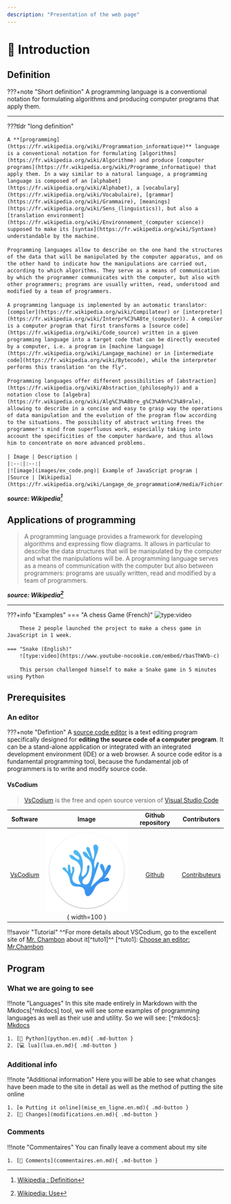 ```yaml
---
description: "Presentation of the web page"
---
```

 
# 📄 Introduction

## Definition

???+note "Short definition"
    A programming language is a conventional notation for formulating algorithms and producing computer programs that apply them.

---

???tldr "long definition"

    A **[programming](https://fr.wikipedia.org/wiki/Programmation_informatique)** language is a conventional notation for formulating [algorithms](https://fr.wikipedia.org/wiki/Algorithme) and produce [computer programs](https://fr.wikipedia.org/wiki/Programme_informatique) that apply them. In a way similar to a natural language, a programming language is composed of an [alphabet](https://fr.wikipedia.org/wiki/Alphabet), a [vocabulary](https://fr.wikipedia.org/wiki/Vocabulaire), [grammar](https://fr.wikipedia.org/wiki/Grammaire), [meanings](https://fr.wikipedia.org/wiki/Sens_(linguistics)), but also a [translation environment](https://fr.wikipedia.org/wiki/Environnement_(computer science)) supposed to make its [syntax](https://fr.wikipedia.org/wiki/Syntaxe) understandable by the machine.

    Programming languages allow to describe on the one hand the structures of the data that will be manipulated by the computer apparatus, and on the other hand to indicate how the manipulations are carried out, according to which algorithms. They serve as a means of communication by which the programmer communicates with the computer, but also with other programmers; programs are usually written, read, understood and modified by a team of programmers.

    A programming language is implemented by an automatic translator: [compiler](https://fr.wikipedia.org/wiki/Compilateur) or [interpreter](https://fr.wikipedia.org/wiki/Interpr%C3%A8te_(computer)). A compiler is a computer program that first transforms a [source code](https://fr.wikipedia.org/wiki/Code_source) written in a given programming language into a target code that can be directly executed by a computer, i.e. a program in [machine language](https://fr.wikipedia.org/wiki/Langage_machine) or in [intermediate code](https://fr.wikipedia.org/wiki/Bytecode), while the interpreter performs this translation "on the fly".

    Programming languages offer different possibilities of [abstraction](https://fr.wikipedia.org/wiki/Abstraction_(philosophy)) and a notation close to [algebra](https://fr.wikipedia.org/wiki/Alg%C3%A8bre_g%C3%A9n%C3%A9rale), allowing to describe in a concise and easy to grasp way the operations of data manipulation and the evolution of the program flow according to the situations. The possibility of abstract writing frees the programmer's mind from superfluous work, especially taking into account the specificities of the computer hardware, and thus allows him to concentrate on more advanced problems.

    | Image | Description |
    |:--:|:--:|
    |![image](images/ex_code.png)| Example of JavaScript program |
    |Source | [Wikipedia](https://fr.wikipedia.org/wiki/Langage_de_programmation#/media/Fichier:Source_code_in_Javascript.png)|

__*source: Wikipedia[^wiki1]*__
[^wiki1]: [Wikipedia : Definition](https://fr.wikipedia.org/wiki/Langage_de_programmation#D%C3%A9finition)

## Applications of programming 

> A programming language provides a framework for developing algorithms and expressing flow diagrams. It allows in particular to describe the data structures that will be manipulated by the computer and what the manipulations will be. A programming language serves as a means of communication with the computer but also between programmers: programs are usually written, read and modified by a team of programmers.

__*source: Wikipedia[^wiki2]*__
[^wiki2]: [Wikipedia: Use](https://fr.wikipedia.org/wiki/Langage_de_programmation#Utilisation)

---

???+info "Examples"
    === "A chess Game (French)"
        ![type:video](https://www.youtube-nocookie.com/embed/8y6szvqiVTw)

        These 2 people launched the project to make a chess game in JavaScript in 1 week.

    === "Snake (English)"
        ![type:video](https://www.youtube-nocookie.com/embed/rbasThWVb-c)

        This person challenged himself to make a Snake game in 5 minutes using Python

## Prerequisites

### An editor

???+note "Defintion"
    A [source code editor](https://fr.wikipedia.org/wiki/%C3%89diteur_de_code_source) is a text editing program specifically designed for **editing the source code of a computer program**. It can be a stand-alone application or integrated with an integrated development environment (IDE) or a web browser. A source code editor is a fundamental programming tool, because the fundamental job of programmers is to write and modify source code.


#### VsCodium

> [VsCodium](https://vscodium.com/) is the free and open source version of [Visual Studio Code](https://code.visualstudio.com/)

|Software|Image|Github repository|Contributors|
|:----:|:----:|:----:|:----:|
| [VsCodium](https://vscodium.com/) | ![Vscodium](images/vscodium.png){ width=100 } | [Github](https://github.com/VSCodium/vscodium) | [Contributeurs](https://github.com/VSCodium/vscodium/graphs/contributors) |

!!!savoir "Tutorial"
     ^^For more details about VSCodium, go to the excellent site of [Mr. Chambon](https://lyc-84-bollene.gitlab.io/chambon/) about it[^tuto1]^^
    [^tuto1]: [Choose an editor: Mr.Chambon](https://lyc-84-bollene.gitlab.io/chambon/2-%C3%89diteurs/0-index/)

## Program

### What we are going to see 

!!!note "Languages"
    In this site made entirely in Markdown with the Mkdocs[^mkdocs] tool, we will see some examples of programming languages as well as their use and utility.
    So we will see:
    [^mkdocs]: [Mkdocs](https://www.mkdocs.org/)

    1. [🐍 Python](python.en.md){ .md-button }
    2. [💻 lua](lua.en.md){ .md-button }

### Additional info

!!!note "Additional information"
    Here you will be able to see what changes have been made to the site in detail as well as the method of putting the site online

    1. [⚙️ Putting it online](mise_en_ligne.en.md){ .md-button }
    2. [🔨 Changes](modifications.en.md){ .md-button }

### Comments

!!!note "Commentaires"
    You can finally leave a comment about my site

    1. [💬 Comments](commentaires.en.md){ .md-button }

